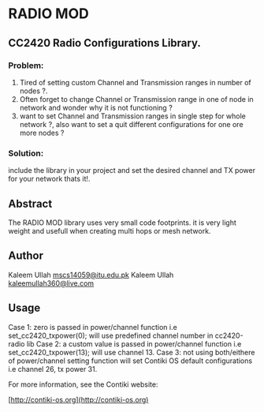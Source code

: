 # RADIO MOD

## CC2420 Radio Configurations Library.


### Problem:

1. Tired of setting custom Channel and Transmission ranges in number of nodes ?. 
2. Often forget to change Channel or Transmission range in one of node in network and wonder why it is not functioning ?
3. want to set Channel and Transmission ranges in single step for whole network ?, also want to set a quit different configurations for one ore more nodes ?

### Solution:
include the library in your project and set the desired channel and TX power for your network thats it!.

## Abstract
The RADIO MOD library uses very small code footprints. it is very light weight and usefull when creating multi hops or mesh network.


## Author
Kaleem Ullah <mscs14059@itu.edu.pk>
Kaleem Ullah <kaleemullah360@live.com>

## Usage
Case 1:	zero is passed in power/channel function i.e set_cc2420_txpower(0); will use predefined channel number in cc2420-radio lib
Case 2:	a custom value is passed in power/channel function i.e set_cc2420_txpower(13); will use channel 13.
Case 3:	not using both/eithere of power/channel setting function will set Contiki OS default configurations i.e channel 26, tx power 31.

For more information, see the Contiki website:

[http://contiki-os.org](http://contiki-os.org)
